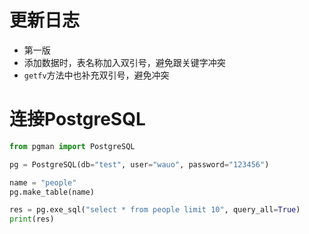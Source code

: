 # 更新日志

- 第一版
- 添加数据时，表名称加入双引号，避免跟关键字冲突
- `getfv`方法中也补充双引号，避免冲突

# 连接PostgreSQL

```python
from pgman import PostgreSQL

pg = PostgreSQL(db="test", user="wauo", password="123456")

name = "people"
pg.make_table(name)

res = pg.exe_sql("select * from people limit 10", query_all=True)
print(res)
```
